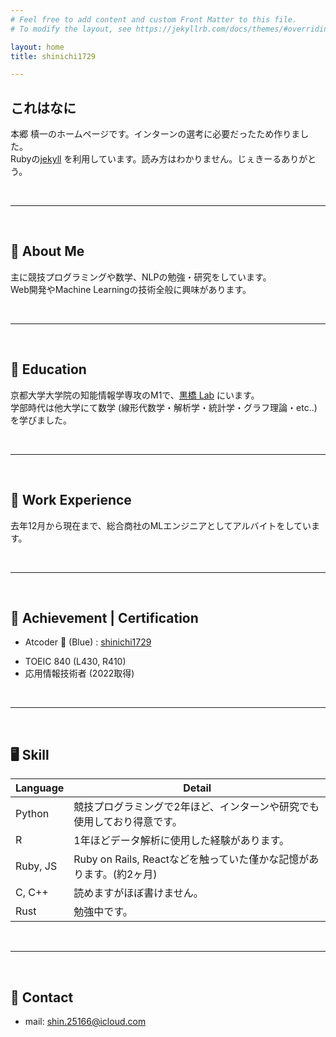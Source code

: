 ```yaml
---
# Feel free to add content and custom Front Matter to this file.
# To modify the layout, see https://jekyllrb.com/docs/themes/#overriding-theme-defaults

layout: home
title: shinichi1729

---
```


## これはなに
本郷 槙一のホームページです。インターンの選考に必要だったため作りました。 <br>
Rubyの[jekyll](https://jekyllrb.com/) を利用しています。読み方はわかりません。じぇきーるありがとう。<br>

<br />

---

<br />

## 🌱 About Me 
主に競技プログラミングや数学、NLPの勉強・研究をしています。 <br>
Web開発やMachine Learningの技術全般に興味があります。 <br>

<br />

---

<br />

## 🏫 Education 
京都大学大学院の知能情報学専攻のM1で、[黒橋 Lab](https://nlp.ist.i.kyoto-u.ac.jp/) にいます。<br>
学部時代は他大学にて数学 (線形代数学・解析学・統計学・グラフ理論・etc..)を学びました。<br>

<br />

---

<br />

## 🧳 Work Experience 
去年12月から現在まで、総合商社のMLエンジニアとしてアルバイトをしています。<br>
<!-- LLMの適用やアルゴリズムの改善などにより、社内業務の自動化を行なっています。 <br> -->

<br />

---

<br />

## 👑 Achievement | Certification
- Atcoder 🐳 (Blue) : [shinichi1729](https://atcoder.jp/users/shinichi1729)
<!-- <a href="https://atcoder.jp/users/shinichi1729">
    <img alt="my_atcoder_rating" src="https://badgen.org/img/atcoder/shinichi1729/rating/algorithm?style=flat">
</a> -->
- TOEIC 840 (L430, R410)
- 応用情報技術者 (2022取得)

<br />

---

<br />

## 🖥 Skill


| Language | Detail |
| ----- | ----- |
| Python | 競技プログラミングで2年ほど、インターンや研究でも使用しており得意です。 |
| R | 1年ほどデータ解析に使用した経験があります。|
| Ruby, JS |Ruby on Rails, Reactなどを触っていた僅かな記憶があります。(約2ヶ月)| 
| C, C++| 読めますがほぼ書けません。 | 
| Rust | 勉強中です。 | 

<br />

--- 

<br />

## 🤝 Contact
- mail: shin.25166@icloud.com


<br />



